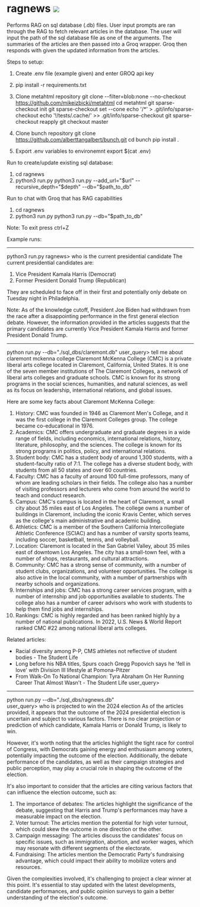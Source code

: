 # ragnews ![](https://github.com/alberttangalbert/ragnews/actions/workflows/tests.yml/badge.svg)

Performs RAG on sql database (.db) files. 
User input prompts are ran through the RAG to fetch relevant articles in the database.
The user will input the path of the sql database file as one of the arguments. 
The summaries of the articles are then passed into a Groq wrapper.
Groq then responds with given the updated information from the articles. 

Steps to setup:
1) Create .env file (example given) and enter GROQ api key
2) pip install -r requirements.txt
3) Clone metahtml repository 
git clone --filter=blob:none --no-checkout https://github.com/mikeizbicki/metahtml
cd metahtml
git sparse-checkout init
git sparse-checkout set --cone
echo '/*' > .git/info/sparse-checkout
echo '!/tests/.cache/' >> .git/info/sparse-checkout
git sparse-checkout reapply
git checkout master

4) Clone bunch repository 
git clone https://github.com/alberttangalbert/bunch.git
cd bunch
pip install .

4) Export .env variables to environemnt
export $(cat .env)

Run to create/update existing sql database:
1) cd ragnews 
2) python3 run.py python3 run.py --add_url="$url" --recursive_depth="$depth" --db="$path_to_db"

Run to chat with Groq that has RAG capabilities 
1) cd ragnews 
2) python3 run.py python3 run.py --db="$path_to_db"

Note: To exit press ctrl+Z

Example runs:

---

python3 run.py
ragnews> who is the current presidential candidate
The current presidential candidates are:

1. Vice President Kamala Harris (Democrat)
2. Former President Donald Trump (Republican)

They are scheduled to face off in their first and potentially only debate on Tuesday night in Philadelphia.

Note: As of the knowledge cutoff, President Joe Biden had withdrawn from the race after a disappointing performance in the first general election debate. However, the information provided in the articles suggests that the primary candidates are currently Vice President Kamala Harris and former President Donald Trump.

---

python run.py --db="./sql_dbs/claremont.db"
user_query> tell me about claremont mckenna college
Claremont McKenna College (CMC) is a private liberal arts college located in Claremont, California, United States. It is one of the seven member institutions of The Claremont Colleges, a network of liberal arts colleges and graduate schools. CMC is known for its strong programs in the social sciences, humanities, and natural sciences, as well as its focus on leadership, international relations, and global issues.

Here are some key facts about Claremont McKenna College:

1. History: CMC was founded in 1946 as Claremont Men's College, and it was the first college in the Claremont Colleges group. The college became co-educational in 1976.
2. Academics: CMC offers undergraduate and graduate degrees in a wide range of fields, including economics, international relations, history, literature, philosophy, and the sciences. The college is known for its strong programs in politics, policy, and international relations.
3. Student body: CMC has a student body of around 1,300 students, with a student-faculty ratio of 7:1. The college has a diverse student body, with students from all 50 states and over 60 countries.
4. Faculty: CMC has a faculty of around 100 full-time professors, many of whom are leading scholars in their fields. The college also has a number of visiting professors and lecturers who come from around the world to teach and conduct research.
5. Campus: CMC's campus is located in the heart of Claremont, a small city about 35 miles east of Los Angeles. The college owns a number of buildings in Claremont, including the iconic Kravis Center, which serves as the college's main administrative and academic building.
6. Athletics: CMC is a member of the Southern California Intercollegiate Athletic Conference (SCIAC) and has a number of varsity sports teams, including soccer, basketball, tennis, and volleyball.
7. Location: Claremont is located in the San Gabriel Valley, about 35 miles east of downtown Los Angeles. The city has a small-town feel, with a number of shops, restaurants, and cultural attractions.
8. Community: CMC has a strong sense of community, with a number of student clubs, organizations, and volunteer opportunities. The college is also active in the local community, with a number of partnerships with nearby schools and organizations.
9. Internships and jobs: CMC has a strong career services program, with a number of internship and job opportunities available to students. The college also has a number of career advisors who work with students to help them find jobs and internships.
10. Rankings: CMC is highly regarded and has been ranked highly by a number of national publications. In 2022, U.S. News & World Report ranked CMC #22 among national liberal arts colleges.

Related articles:

* Racial diversity among P-P, CMS athletes not reflective of student bodies - The Student Life
* Long before his NBA titles, Spurs coach Gregg Popovich says he 'fell in love' with Division III lifestyle at Pomona-Pitzer
* From Walk-On To National Champion: Tyra Abraham On Her Running Career That Almost Wasn't - The Student Life
user_query> 

---

python run.py --db="./sql_dbs/ragnews.db"  
user_query> who is projected to win the 2024 election
As of the articles provided, it appears that the outcome of the 2024 presidential election is uncertain and subject to various factors. There is no clear projection or prediction of which candidate, Kamala Harris or Donald Trump, is likely to win.

However, it's worth noting that the articles highlight the tight race for control of Congress, with Democrats gaining energy and enthusiasm among voters, potentially impacting the outcome of the election. Additionally, the debate performance of the candidates, as well as their campaign strategies and public perception, may play a crucial role in shaping the outcome of the election.

It's also important to consider that the articles are citing various factors that can influence the election outcome, such as:

1. The importance of debates: The articles highlight the significance of the debate, suggesting that Harris and Trump's performances may have a measurable impact on the election.
2. Voter turnout: The articles mention the potential for high voter turnout, which could skew the outcome in one direction or the other.
3. Campaign messaging: The articles discuss the candidates' focus on specific issues, such as immigration, abortion, and worker wages, which may resonate with different segments of the electorate.
4. Fundraising: The articles mention the Democratic Party's fundraising advantage, which could impact their ability to mobilize voters and resources.

Given the complexities involved, it's challenging to project a clear winner at this point. It's essential to stay updated with the latest developments, candidate performances, and public opinion surveys to gain a better understanding of the election's outcome.







